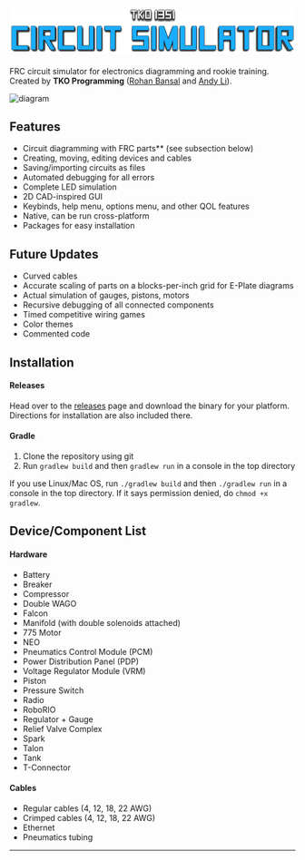 ![TKO Circuit Simulator](https://github.com/MittyRobotics/tko-electronics-sim/blob/master/core/assets/img/logo/circuitsim.png)
---

FRC circuit simulator for electronics diagramming and rookie training.<br>
Created by **TKO Programming** ([Rohan Bansal](https://github.com/Rohan-Bansal) and [Andy Li](https://github.com/AndyLi23)).

![diagram](https://www.chiefdelphi.com/uploads/default/original/3X/4/b/4b3d36734577676d8211377c06b7b3f657fd1967.png)

## Features

- Circuit diagramming with FRC parts** (see subsection below)
- Creating, moving, editing devices and cables
- Saving/importing circuits as files
- Automated debugging for all errors
- Complete LED simulation
- 2D CAD-inspired GUI
- Keybinds, help menu, options menu, and other QOL features
- Native, can be run cross-platform
- Packages for easy installation

## Future Updates

- Curved cables
- Accurate scaling of parts on a blocks-per-inch grid for E-Plate diagrams
- Actual simulation of gauges, pistons, motors
- Recursive debugging of all connected components
- Timed competitive wiring games
- Color themes
- Commented code

## Installation

#### Releases

Head over to the [releases](https://github.com/MittyRobotics/tko-electronics-sim/releases) page and download the binary for your platform. Directions for installation are also included there.

#### Gradle

1. Clone the repository using git
2. Run `gradlew build` and then `gradlew run` in a console in the top directory

If you use Linux/Mac OS, run `./gradlew build` and then `./gradlew run` in a console in the top directory. If it says permission denied, do `chmod +x gradlew`.


## Device/Component List

#### Hardware
- Battery<br>
- Breaker<br>
- Compressor<br>
- Double WAGO<br>
- Falcon<br>
- Manifold (with double solenoids attached)<br>
- 775 Motor<br>
- NEO<br>
- Pneumatics Control Module (PCM)<br>
- Power Distribution Panel (PDP)<br>
- Voltage Regulator Module (VRM)<br>
- Piston<br>
- Pressure Switch<br>
- Radio<br>
- RoboRIO<br>
- Regulator + Gauge<br>
- Relief Valve Complex<br>
- Spark<br>
- Talon<br>
- Tank<br>
- T-Connector<br>

#### Cables

- Regular cables (4, 12, 18, 22 AWG)
- Crimped cables (4, 12, 18, 22 AWG)
- Ethernet
- Pneumatics tubing

---
